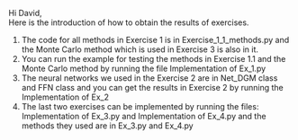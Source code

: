 

Hi David,\
Here is the introduction of how to obtain the results of exercises.
1. The code for all methods in Exercise 1 is in Exercise_1_1_methods.py and the Monte Carlo method which is used in Exercise 3 is also in it.
2. You can run the example for testing the methods in Exercise 1.1 and the Monte Carlo method by running the file Implementation of Ex_1.py
3. The neural networks we used in the Exercise 2 are in Net_DGM class and FFN class and you can get the results in Exercise 2 by running the Implementation of Ex_2
4. The last two exercises can be implemented by running the files: Implementation of Ex_3.py and Implementation of Ex_4.py and the methods they used are in Ex_3.py and Ex_4.py
